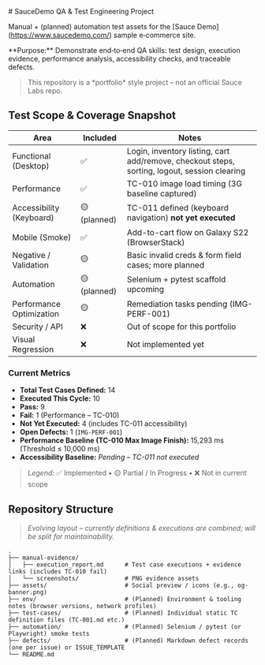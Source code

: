 \# SauceDemo QA \& Test Engineering Project



Manual + (planned) automation test assets for the \[Sauce Demo](https://www.saucedemo.com/) sample e‑commerce site.  

\*\*Purpose:\*\* Demonstrate end‑to‑end QA skills: test design, execution evidence, performance analysis, accessibility checks, and traceable defects.



> This repository is a \*portfolio\* style project – not an official Sauce Labs repo.

## Test Scope & Coverage Snapshot

| Area | Included | Notes |
|------|----------|-------|
| Functional (Desktop) | ✅ | Login, inventory listing, cart add/remove, checkout steps, sorting, logout, session clearing |
| Performance | ✅ | TC-010 image load timing (3G baseline captured) |
| Accessibility (Keyboard) | 🟡 (planned) | TC-011 defined (keyboard navigation) **not yet executed** |
| Mobile (Smoke) | ✅ | Add-to-cart flow on Galaxy S22 (BrowserStack) |
| Negative / Validation | 🟡 | Basic invalid creds & form field cases; more planned |
| Automation | 🟡 (planned) | Selenium + pytest scaffold upcoming |
| Performance Optimization | 🟡 | Remediation tasks pending (IMG-PERF-001) |
| Security / API | ❌ | Out of scope for this portfolio |
| Visual Regression | ❌ | Not implemented yet |

### Current Metrics

- **Total Test Cases Defined:** 14  
- **Executed This Cycle:** 10  
- **Pass:** 9  
- **Fail:** 1 (Performance – TC-010)  
- **Not Yet Executed:** 4 (includes TC-011 accessibility)  
- **Open Defects:** 1 (`IMG-PERF-001`)  
- **Performance Baseline (TC-010 Max Image Finish):** 15,293 ms (Threshold ≤ 10,000 ms)  
- **Accessibility Baseline:** _Pending – TC-011 not executed_

> _Legend:_ ✅ Implemented • 🟡 Partial / In Progress • ❌ Not in current scope

## Repository Structure

> *Evolving layout – currently definitions & executions are combined; will be split for maintainability.*

```text
.
├── manual-evidence/
│   ├── execution_report.md      # Test case executions + evidence links (includes TC-010 fail)
│   └── screenshots/             # PNG evidence assets
├── assets/                      # Social preview / icons (e.g., og-banner.png)
├── env/                         # (Planned) Environment & tooling notes (browser versions, network profiles)
├── test-cases/                  # (Planned) Individual static TC definition files (TC-001.md etc.)
├── automation/                  # (Planned) Selenium / pytest (or Playwright) smoke tests
├── defects/                     # (Planned) Markdown defect records (one per issue) or ISSUE_TEMPLATE
└── README.md
